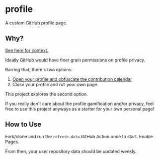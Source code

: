# profile

A custom GitHub profile page.

## Why?

[See here for context.](https://github.com/orgs/community/discussions/4098)

Ideally GitHub would have finer grain permissions on profile privacy.

Barring that, there's two options:
1. [Open your profile and obfuscate the contribution calendar](https://github.com/orgs/community/discussions/4098#discussioncomment-7731437)
2. Close your profile and roll your own page

This project explores the second option.

If you really don't care about the profile gamification and/or privacy, feel free to use this project anyways as a starter for your own personal page!

## How to Use

Fork/clone and run the `refresh-data` GitHub Action once to start. Enable Pages.

From then, your user repository data should be updated weekly.
